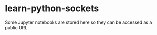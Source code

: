 # learn-python-sockets

Some Jupyter notebooks are stored here so they can be accessed as a public URL
